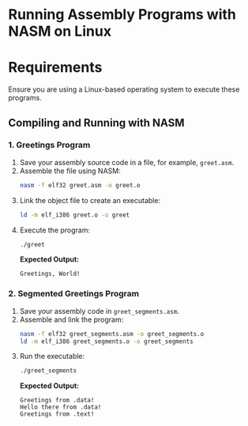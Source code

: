 # Running Assembly Programs with NASM on Linux

# Requirements
Ensure you are using a Linux-based operating system to execute these programs.

## Compiling and Running with NASM

### 1. Greetings Program

1. Save your assembly source code in a file, for example, `greet.asm`.
2. Assemble the file using NASM:
   ```bash
   nasm -f elf32 greet.asm -o greet.o
   ```
3. Link the object file to create an executable:
   ```bash
   ld -m elf_i386 greet.o -o greet
   ```
4. Execute the program:
   ```bash
   ./greet
   ```
   **Expected Output:**
   ```
   Greetings, World!
   ```

### 2. Segmented Greetings Program

1. Save your assembly code in `greet_segments.asm`.
2. Assemble and link the program:
   ```bash
   nasm -f elf32 greet_segments.asm -o greet_segments.o
   ld -m elf_i386 greet_segments.o -o greet_segments
   ```
3. Run the executable:
   ```bash
   ./greet_segments
   ```
   **Expected Output:**
   ```
   Greetings from .data!
   Hello there from .data!
   Greetings from .text!
   ```

